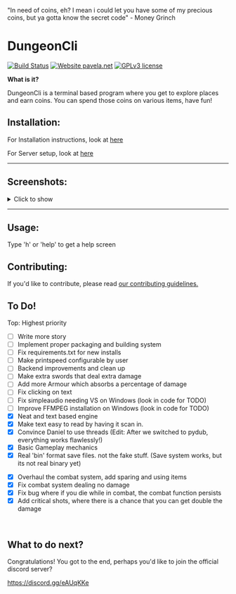 "In need of coins, eh? I mean i could let you have some of my precious coins, but ya gotta know the secret code" - Money Grinch
# DungeonCli
[![Build Status](https://jenkins.pavela.net/buildStatus/icon?job=DungeonCI%2Fmaster)](https://jenkins.pavela.net/blue/organizations/jenkins/DungeonCI/branches)
[![Website pavela.net](https://img.shields.io/website-up-down-green-red/http/pavela.net)](http://pavela.net/DungeonCli/)
[![GPLv3 license](https://img.shields.io/badge/License-GPLv3-blue.svg)](https://github.com/daniel071/DungeonCli/blob/master/LICENSE)


**What is it?**

DungeonCli is a terminal based program where you get to explore
places and earn coins. You can spend those coins on various items,
have fun!

## Installation:

For Installation instructions, look at
[here](https://github.com/daniel071/DungeonCli/blob/master/Docs/Installation.md)

For Server setup, look at
[here](https://github.com/daniel071/DungeonCli/blob/master/Docs/Servers.md)


---


## Screenshots:
<details>
<summary>Click to show</summary>
<br>

**The start screen**

![The start screen](https://github.com/daniel071/DungeonCli/blob/master/Images/Screenshots/v0.3.1%20Start%20Screen.png)

**Common commands**

![Common commands](https://github.com/daniel071/DungeonCli/blob/master/Images/Screenshots/v0.3.1%20common%20commands.png)

**Healing**

![Healing](https://github.com/daniel071/DungeonCli/blob/master/Images/Screenshots/NewestHealingSystem.gif)

**The combat system**

![The combat system](https://github.com/daniel071/DungeonCli/blob/master/Images/Screenshots/NewestCombatSystem.gif)

**The Store**

![The Store](https://github.com/daniel071/DungeonCli/blob/master/Images/Screenshots/v0.3.0%20store.png)
</details>

---

## Usage:
Type 'h' or 'help' to get a help screen

## Contributing:
If you'd like to contribute, please read [our contributing guidelines.](https://github.com/daniel071/DungeonCli/blob/master/CONTRIBUTING.md)
<br>

## To Do!
<!--  - [ ] Neat and text based engine ???? --->
Top: Highest priority
- [ ] Write more story
- [ ] Implement proper packaging and building system
- [ ] Fix requirements.txt for new installs
- [ ] Make printspeed configurable by user
- [ ] Backend improvements and clean up
- [ ] Make extra swords that deal extra damage
- [ ] Add more Armour which absorbs a percentage of damage
- [ ] Fix clicking on text
- [ ] Fix simpleaudio needing VS on Windows (look in code for TODO)
- [ ] Improve FFMPEG installation on Windows (look in code for TODO)
- [x] Neat and text based engine
- [x] Make text easy to read by having it scan in.
- [x] Convince Daniel to use threads (Edit: After we switched to pydub, everything works flawlessly!)
- [x] Basic Gameplay mechanics
- [x] Real 'bin' format save files. not the fake stuff. (Save system works, but its not real binary yet)
<!-- New save system is not real binary. --->
- [x] Overhaul the combat system, add sparing and using items
- [x] Fix combat system dealing no damage
- [x] Fix bug where if you die while in combat, the combat function persists
- [x] Add critical shots, where there is a chance that you can get double the damage

<br>

## What to do next?
Congratulations! You got to the end, perhaps you'd like to join the official
discord server?

https://discord.gg/eAUqKKe
